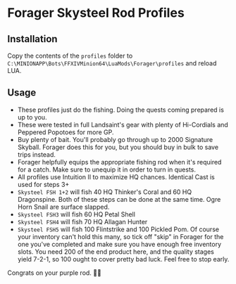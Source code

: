 # Forager Skysteel Rod Profiles

## Installation

Copy the contents of the `profiles` folder to `C:\MINIONAPP\Bots\FFXIVMinion64\LuaMods\Forager\profiles` and reload LUA.

## Usage

* These profiles just do the fishing.  Doing the quests coming prepared is up to you.
* These were tested in full Landsaint's gear with plenty of Hi-Cordials and Peppered Popotoes for more GP.
* Buy plenty of bait.  You'll probably go through up to 2000 Signature Skyball.  Forager does this for you, but you should buy in bulk to save trips instead.
* Forager helpfully equips the appropriate fishing rod when it's required for a catch.  Make sure to unequip it in order to turn in quests.
* All profiles use Intuition II to maximize HQ chances.  Identical Cast is used for steps 3+
* `Skysteel FSH 1+2` will fish 40 HQ Thinker's Coral and 60 HQ Dragonspine.  Both of these steps can be done at the same time.  Ogre Horn Snail are surface slapped.
* `Skysteel FSH3` will fish 60 HQ Petal Shell
* `Skysteel FSH4` will fish 70 HQ Allagan Hunter
* `Skysteel FSH5` will fish 100 Flintstrike and 100 Pickled Pom.  Of course your inventory can't hold this many, so tick off "skip" in Forager for the one you've completed and make sure you have enough free inventory slots.  You need 200 of the end product here, and the quality stages yield 7-2-1, so 100 ought to cover pretty bad luck.  Feel free to stop early.

Congrats on your purple rod. 🍆🎣
